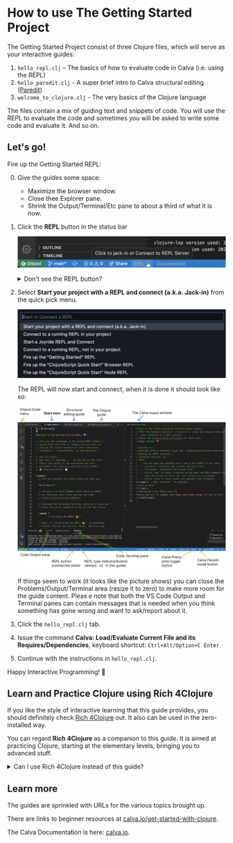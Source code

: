 # How to use The Getting Started Project

The Getting Started Project consist of three Clojure files, which will serve as your interactive guides:

1. `hello_repl.clj` – The basics of how to evaluate code in Calva (i.e. using the REPL)
2. `hello_paredit.clj` - A super brief intro to Calva structural editing ([Paredit](https://calva.io/paredit))
3. `welcome_to_clojure.clj` - The very basics of the Clojure language

The files contain a mix of guiding text and snippets of code. You will use the REPL to evaluate the code and sometimes you will be asked to write some code and evaluate it. And so on.

## Let's go!

Fire up the Getting Started REPL:

0. Give the guides some space:
   * Maximize the browser window.
   * Close thee Explorer pane.
   * Shrink the Output/Terminal/Etc pane to about a third of what it is now.
1. Click the **REPL** button in the status bar

   ![VS Code Statusbar with Clojure REPL button](status-bar-repl-button.png)

   <details><summary>Don't see the REPL button?</summary>

    This could be because some firewall or adblocker prevents the downloading of the Calva extension. See [issue #9](https://github.com/PEZ/rich4clojure/issues/9) for more clues on this.

    </details>
1. Select **Start your project with a REPL and connect (a.k.a. Jack-in)** from the quick pick menu.

   ![The Calva REPL Menu](repl-menu.png)

   The REPL will now start and connect, when it is done it should look like so:

   ![](get-started-with-clojure-window-layout.png)

   If things seem to work (it looks like the picture shows) you can close the Problems/Output/Terminal area (resize it to zero) to make more room for the guide content. Pleas e note that both the VS Code Output and Terminal panes can contain messages that is needed when you think something has gone wrong and want to ask/report about it.
1. Click the `hello_repl.clj` tab.
1. Issue the command **Calva: Load/Evaluate Current File and its Requires/Dependencies**, keyboard shortcut: `Ctrl+Alt/Option+C Enter`
1. Continue with the instructions in `hello_repl.clj`.

Happy Interactive Programming! 🎉

## Learn and Practice Clojure using Rich 4Clojure

If you like the style of interactive learning that this guide provides, you should definitely check [Rich 4Clojure](https://github.com/PEZ/rich4clojure) out. It also can be used in the zero-installed way.

You can regard **Rich 4Clojure** as a companion to this guide. It is aimed at practicing Clojure, starting at the elementary levels, bringing you to advanced stuff.

<details><summary>Can I use Rich 4Clojure instead of this guide?</summary>

I suggest you start by opening up this guide and do the Calva part of the excerises. Then use the `welcome_to_clojure.clj` guide in combination with **Rich 4Clojure**.

</details>

## Learn more

The guides are sprinkled with URLs for the various topics brought up.

There are links to beginner resources at [calva.io/get-started-with-clojure](https://calva.io/get-started-with-clojure/).

The Calva Documentation is here: [calva.io](https://calva.io/).


